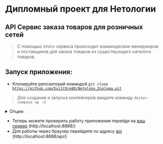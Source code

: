 # Дипломный проект для Нетологии

## API Сервис заказа товаров для розничных сетей

> С помощью этого сервиса происходит взаимодесвие менеджеров и поставщиков для заказа товаров из существующего каталога товаров.

## Запуск приложения:

- Клонируйте репозиторий командой <code>git clone https://github.com/EvilCOre88/Netology_Diploma.git</code>

> Для создания и запуска контейнеров введите команду <code>docker-compose up -d</code>

<details>
<summary>Опции:</summary>
Порты можете поменять на любые свои в docker-compose файле.  
</details>

- Теперь можете проверить работу приложения перейдя на [ваш сервер](http://localhost:8888/) (http://localhost:8888/)
- Для работы через браузер перейдите по адресу [api](http://localhost:8888/api/) (http://localhost:8888/api/)

